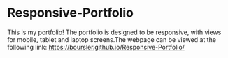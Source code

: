 # Responsive-Portfolio

This is my portfolio! The portfolio is designed to be responsive, with views for mobile, tablet and laptop screens.The webpage can be viewed at the following link: https://boursler.github.io/Responsive-Portfolio/
